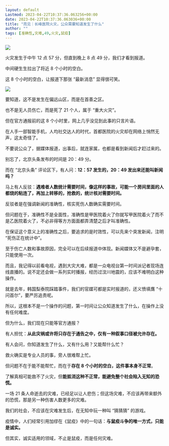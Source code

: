 ```yaml
---
layout: default
Lastmod: 2023-04-22T10:37:36.063256+00:00
date: 2023-04-22T10:37:36.063036+00:00
title: "亮见｜长峰医院火灾，公众需要知道发生了什么"
author: ""
tags: [准确性,灾难,49,火灾,鼠疫]
---
```


![](https://images.weserv.nl/?url=https%3A//chinadigitaltimes.net/chinese/files/2023/04/image-1682121407436.png)

火灾发生于中午 12 点 57 分，但直到晚上 8 点 49 分，我们才看到报道。

中间硬生生拉出了将近 8 个小时的空白。

这 8 个小时的空白，让报道下那张 “最新消息” 显得很可笑。

![](https://images.weserv.nl/?url=https%3A//chinadigitaltimes.net/chinese/files/2023/04/post-695185-64432453734a7.png)

要知道，这不是发生在偏远山区，而是在首善之区。

也不是无人员伤亡，而是死了 21 个人，属于 “重大火灾”。

但在官方通报前的这 8 个小时里，网上几乎没见到此事的只言片语。

在人手一部智能手机，人均社交达人的时代，首都医院的火灾却在网络上悄然无声，这太奇怪了。

不要说公众了，据媒体报道，出事后，就连家属，也都是看到新闻后才赶过来的。

别忘了，北京头条发布的时间是 20：49 分。

而在 “北京头条” 评论区下，有人问：**12：57 发生的，20：49 发出来还能叫新闻吗？**

马上有人反驳：**遇难者人数统计需要时间，像这样的事故，可能一个房间里面的人都烧的粘连了，再加上转移的，抢救的，统计核对需要时间。**

反驳者是在强调新闻的准确性，核实死伤人数确实需要时间。

但问题在于，准确性不是全面性，准确性是甲医院着火了你就写甲医院着火了而不是乙医院着火了，不必非得等方方面面都弄清楚之后才叫准确性。

在保证这个意义上的准确性之后，要追求的是时效性，可以先来个突发新闻，注明 “死伤正在统计中”。

至于伤亡人数和事故原因，完全可以在后续报道中体现。新闻媒体又不是避孕套，只能使用一次。

而且，我记得以前看电视，遇到大灾大难，都是一众电视台第一时间派记者现场连线直播的。说不定还会做一系列实时播报，经历过汶川地震的，应该不难明白这种操作。

就是去年，韩国梨泰院踩踏事件，我们的官媒可都是实时报道的，还义愤填膺 “十问首尔”，要严厉追责呢。

所以，这根本不是一个操作的问题，第一时间让公众知道发生了什么，在操作上没有任何难度。

但为什么，我们现在只能等官方通报？

有人担忧：**从此灾祸或许将只存在于通告之中，仅有一种叙事口径被允许存在。**

有人会问，你知道发生了什么，又有什么用？又能帮什么忙？

救火确实是专业人员的事，旁人很难帮上忙。

但问题不在于能不能帮忙，而在于**存在 8 个小时的空白，这件事本身不正常**。

了解真相可能救不了火灾，但**能抵消这种不正常，能避免整个社会陷入无知的恐慌。**

一场 21 条人命逝去的灾难，已经足以让人悲伤；但这场灾难，不应该再带来额外的恐慌，那是另一种伤害人数更多的灾难。

我们的社会，不应该在灾难发生后，在无知中玩一种叫 “猜猜猜” 的游戏。

疫情中，人们经常引用加缪在《鼠疫》中的一句话：**与鼠疫斗争的唯一方式，只能是诚实。**

但其实，诚实适用的领域，不止是鼠疫，而是任何灾难。

